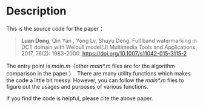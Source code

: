 # Description

This is the source code for the paper：

> **Luan Dong**, Qin Yan , Yong Lv, Shuyu Deng. Full band watermarking in DCT domain with Weibull model[J] Multimedia Tools and Applications, 2017, 76(2): 1983-2000. https://doi.org/10.1007/s11042-015-3115-2

The entry point is *main.m*（other *main\*.m* files are for the algorithm comparison in the paper  ）. There are many utility functions which makes the code a little bit messy. However, you can follow the *main\*.m* files to figure out the usages and purposes of various functions. 

If you find the code is helpful, please cite the above paper.